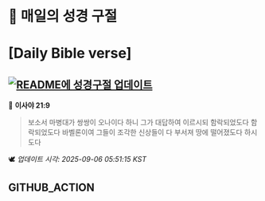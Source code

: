 # 🙏 매일의 성경 구절
# [Daily Bible verse]
## [![README에 성경구절 업데이트](https://github.com/DONGSUKA/first_test/actions/workflows/update-readme-bible.yml/badge.svg)](https://github.com/DONGSUKA/first_test/actions/workflows/update-readme-bible.yml)
<!-- START_BIBLE_VERSE -->
📖 **이사야 21:9**
> 보소서 마병대가 쌍쌍이 오나이다 하니 그가 대답하여 이르시되 함락되었도다 함락되었도다 바벨론이여 그들이 조각한 신상들이 다 부서져 땅에 떨어졌도다 하시도다

🕊️ _업데이트 시각: 2025-09-06 05:51:15 KST_
  <!-- END_BIBLE_VERSE -->
## GITHUB_ACTION
